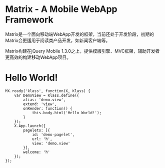 Matrix - A Mobile WebApp Framework
======

Matrix是一个面向移动端WebApp开发的框架，当前还处于开发阶段，初期的Matrix会更适用于阅读类产品开发，如新闻客户端等。

Matrix构建在jQuery Mobile 1.3.0之上，提供模版引擎、MVC框架，辅助开发者更高效的构建移动WebApp项目。

# Hello World!

```
MX.ready('klass', function(X, Klass) {
    var DemoView = Klass.define({
        alias: 'demo.view',
        extend: 'view',
        onRender: function() {
            this.body.html('Hello World!');
        }
    });
    X.App.launch({
        pagelets: [{
            id: 'demo-pagelet',
            url: 'h',
            view: 'demo.view'
        }],
        welcome: 'h'
    });
});
```
